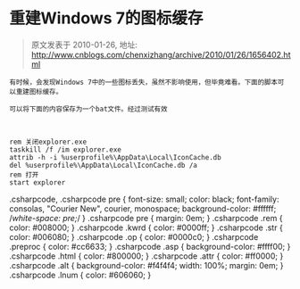 # 重建Windows 7的图标缓存 
> 原文发表于 2010-01-26, 地址: http://www.cnblogs.com/chenxizhang/archive/2010/01/26/1656402.html 



```
有时候，会发现Windows 7中的一些图标丢失，虽然不影响使用，但毕竟难看。下面的脚本可以重建图标缓存。
```

```
可以将下面的内容保存为一个bat文件。经过测试有效
```

```
 
```

```
rem 关闭explorer.exe
taskkill /f /im explorer.exe
attrib -h -i %userprofile%\AppData\Local\IconCache.db
del %userprofile%\AppData\Local\IconCache.db /a
rem 打开
start explorer
```

.csharpcode, .csharpcode pre
{
 font-size: small;
 color: black;
 font-family: consolas, "Courier New", courier, monospace;
 background-color: #ffffff;
 /*white-space: pre;*/
}
.csharpcode pre { margin: 0em; }
.csharpcode .rem { color: #008000; }
.csharpcode .kwrd { color: #0000ff; }
.csharpcode .str { color: #006080; }
.csharpcode .op { color: #0000c0; }
.csharpcode .preproc { color: #cc6633; }
.csharpcode .asp { background-color: #ffff00; }
.csharpcode .html { color: #800000; }
.csharpcode .attr { color: #ff0000; }
.csharpcode .alt 
{
 background-color: #f4f4f4;
 width: 100%;
 margin: 0em;
}
.csharpcode .lnum { color: #606060; }
